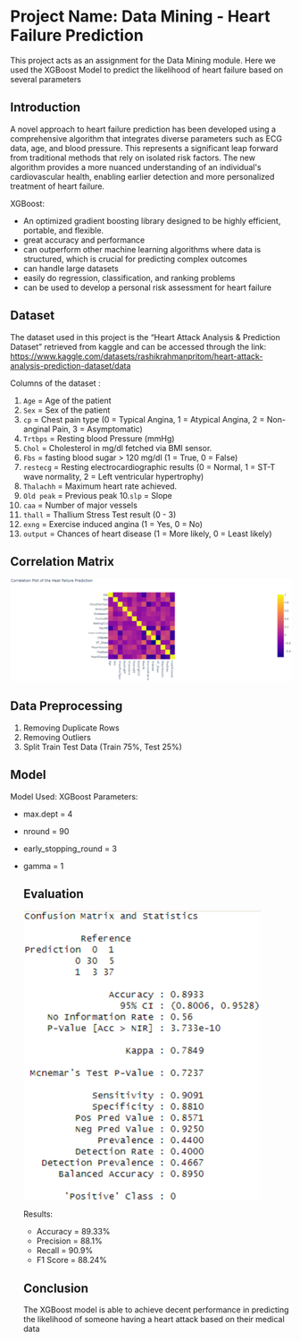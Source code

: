 # Project Name: Data Mining - Heart Failure Prediction

This project acts as an assignment for the Data Mining module. Here we used the XGBoost Model to predict the likelihood of heart failure based on several parameters

## Introduction

A novel approach to heart failure prediction has been developed using a comprehensive algorithm that integrates diverse parameters such as ECG data, age, and blood pressure. This represents a significant leap forward from traditional methods that rely on isolated risk factors. The new algorithm provides a more nuanced understanding of an individual's cardiovascular health, enabling earlier detection and more personalized treatment of heart failure.

XGBoost:
- An optimized gradient boosting library designed to be highly efficient, portable, and flexible.
- great accuracy and performance
- can outperform other machine learning algorithms where data is structured, which is crucial for predicting complex outcomes
- can handle large datasets
- easily do regression, classification, and ranking problems
- can be used to develop a personal risk assessment for heart failure

## Dataset

The dataset used in this project is the “Heart Attack Analysis & Prediction Dataset” retrieved from kaggle and can be accessed through the link: https://www.kaggle.com/datasets/rashikrahmanpritom/heart-attack-analysis-prediction-dataset/data 

Columns of the dataset :
1. `Age`  = Age of the patient
2. `Sex` = Sex of the patient
3. `cp`  = Chest pain type (0 = Typical Angina, 1 = Atypical Angina, 2 = Non-anginal Pain,    3 = Asymptomatic)
4. `Trtbps`  = Resting blood Pressure (mmHg)
5. `Chol` = Cholesterol in mg/dl fetched via BMI sensor.
6. `Fbs`  = fasting blood sugar > 120 mg/dl (1 = True, 0 = False)
7. `restecg` = Resting electrocardiographic results (0 = Normal, 1 = ST-T wave normality, 2 = Left ventricular hypertrophy)
8. `Thalachh` = Maximum heart rate achieved.
9. `Old peak` = Previous peak
10.`slp` = Slope
11. `caa` = Number of major vessels
12. `thall` = Thallium Stress Test result (0 - 3)
13. `exng` = Exercise induced angina (1 = Yes, 0 = No)
14. `output` = Chances of heart disease (1 = More likely, 0 = Least likely) 
 


## Correlation Matrix
   <img src="./assets/corrmatrix.png"/>
   
## Data Preprocessing

1. Removing Duplicate Rows
2. Removing Outliers
3. Split Train Test Data (Train 75%, Test 25%)

## Model

Model Used: XGBoost
Parameters:
- max.dept = 4
- nround = 90
- early_stopping_round = 3
- gamma = 1

  ## Evaluation
    <img src="./assets/results.png"/>

    Results:
  - Accuracy = 89.33%
  - Precision = 88.1%
  - Recall = 90.9%
  - F1 Score = 88.24%
 
  ## Conclusion
  The XGBoost model is able to achieve decent performance in predicting the likelihood of someone having a heart attack based on their medical data
